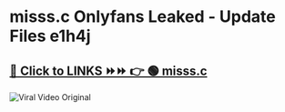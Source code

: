 
 # misss.c Onlyfans Leaked - Update Files e1h4j

## <h2><a href="https://clipsfans.com/misss.c&ref=git">🔗 Click to LINKS ⏩⏩ 👉 🟢 misss.c </a></h2>

<a href="https://clipsfans.com/misss.c&ref=git" rel="nofollow" data-target="animated-image.originalLink"><img src="https://i.ibb.co.com/xMMVF88/686577567.gif" alt="Viral Video Original" style="max-width: 100%; display: inline-block;" data-target="animated-image.originalImage"></a>

